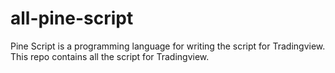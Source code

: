 # all-pine-script
Pine Script is a programming language for writing the script for Tradingview. This repo contains all the script for Tradingview.
